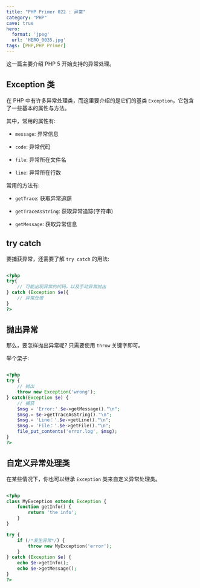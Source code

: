 ```yaml
---
title: "PHP Primer 022 : 异常"
category: "PHP"
cave: true
hero:
  format: 'jpeg'
  url: 'HERO_0035.jpg'
tags: [PHP,PHP Primer]
---
```

这一篇主要介绍 PHP 5 开始支持的异常处理。

## Exception 类

在 PHP 中有许多异常处理类，而这里要介绍的是它们的基类 `Exception`，它包含了一些基本的属性与方法。

其中，常用的属性有:

* `message`: 异常信息

* `code`: 异常代码

* `file`: 异常所在文件名

* `line`: 异常所在行数

常用的方法有:

* `getTrace`: 获取异常追踪

* `getTraceAsString`: 获取异常追踪(字符串)

* `getMessage`: 获取异常信息

## try catch

要捕获异常，还需要了解 `try catch` 的用法:

```php

<?php
try{
	// 可能出现异常的代码，以及手动异常抛出
} catch (Exception $e){
	// 异常处理
}
?>

```


## 抛出异常

那么，要怎样抛出异常呢? 只需要使用 `throw` 关键字即可。

举个栗子:

```php

<?php
try {
	// 抛出
	throw new Exception('wrong');
} catch(Exception $e) {
	// 捕获
	$msg = 'Error:'.$e->getMessage()."\n";
	$msg.= $e->getTraceAsString()."\n";
	$msg.= 'Line：'.$e->getLine()."\n";
	$msg.= 'File：'.$e->getFile()."\n";
	file_put_contents('error.log', $msg);
}
?>

```


## 自定义异常处理类

在某些情况下，你也可以继承 `Exception` 类来自定义异常处理类。

```php

<?php
class MyException extends Exception {
    function getInfo() {
        return 'the info';
    }
}

try {
	if (/*发生异常*/) {
		throw new MyException('error');
	}
} catch (Exception $e) {
    echo $e->getInfo();
    echo $e->getMessage();
}
?>

```






